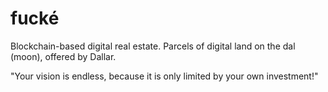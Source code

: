 # fucké
Blockchain-based digital real estate. Parcels of digital land on the dal (moon), offered by Dallar.


"Your vision is endless, because it is only limited by your own investment!"
